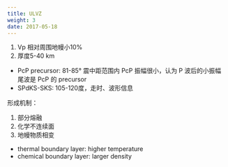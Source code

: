 ```yaml
---
title: ULVZ
weight: 3
date: 2017-05-18
---
```


1. Vp 相对周围地幔小10%
2. 厚度5-40 km

- PcP precursor: 81-85° 震中距范围内 PcP 振幅很小，认为 P 波后的小振幅尾波是 PcP 的 precursor
- SPdKS-SKS: 105-120度，走时、波形信息


形成机制：

1. 部分熔融
2. 化学不连续面
3. 地幔物质相变
- thermal boundary layer: higher temperature
- chemical boundary layer: larger density
